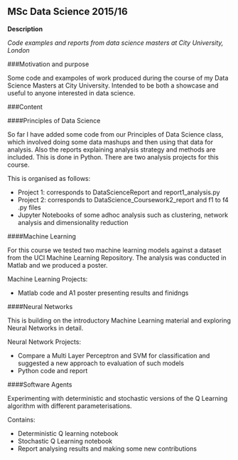 ## MSc Data Science 2015/16
**Description**

*Code examples and reports from data science masters at City University, London*

###Motivation and purpose

Some code and exampoles of work produced during the course of my Data Science Masters at City University. Intended to be both a showcase and useful 
to anyone interested in data science.

###Content

####Principles of Data Science

So far I have added some code from our Principles of Data Science class, which involved doing some data mashups and then using
that data for analysis. Also the reports explaining analysis strategy and methods are included. This is done in Python. 
There are two analysis projects for this course. 

This is organised as follows:
+ Project 1: corresponds to DataScienceReport and report1_analysis.py
+ Project 2: corresponds to DataScience_Coursework2_report and f1 to f4 .py files
+ Jupyter Notebooks of some adhoc analysis such as clustering, network analysis and dimensionality reduction

####Machine Learning

For this course we tested two machine learning models against a dataset from the UCI Machine Learning Repository. The analysis
was conducted in Matlab and we produced a poster.

Machine Learning Projects:
+ Matlab code and A1 poster presenting results and finidngs

####Neural Networks

This is building on the introductory Machine Learning material and exploring Neural Networks in detail.

Neural Network Projects:
+ Compare a Multi Layer Perceptron and SVM for classification and suggested a new approach to evaluation of such models
+ Python code and report

####Software Agents

Experimenting with deterministic and stochastic versions of the Q Learning algorithm with different parameterisations.

Contains:
+ Deterministic Q learning notebook
+ Stochastic Q Learning notebook
+ Report analysing results and making some new contributions



